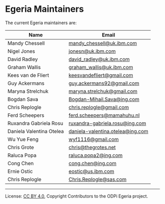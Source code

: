 <!-- SPDX-License-Identifier: CC-BY-4.0 -->
<!-- Copyright Contributors to the ODPi Egeria project. -->

# Egeria Maintainers

The current Egeria maintainers are:


| Name           | Email |
| -------------- | -----------------
| Mandy Chessell | mandy_chessell@uk.ibm.com |
| Nigel Jones    | jonesn@uk.ibm.com         |
| David Radley   | david_radley@uk.ibm.com   |
| Graham Wallis | graham_wallis@uk.ibm.com |
| Kees van de Fliert | keesvandefliert@gmail.com |
| Guy Ackermans | guy.ackermans92@gmail.com |
| Maryna Strelchuk | maryna.strelchuk@gmail.com |
| Bogdan Sava | Bogdan-Mihail.Sava@ing.com |
| Chris Replogle | chris.replogle@gmail.com | 
| Ferd Scheepers | ferd.scheepers@mamahuhu.nl |
| Ruxandra Gabriela Rosu | ruxandra-gabriela.rosu@ing.com |
| Daniela Valentina Otelea | daniela-valentina.otelea@ing.com |
| Wu Yue Feng | wyf1116@gmail.com |
| Chris Grote | chris@thegrotes.net |
| Raluca Popa | raluca.popa2@ing.com |
| Cong Chen | cong.chen@ing.com |
| Ernie Ostic | eostic@us.ibm.com |
| Chris Replogle | Chris.Replogle@sas.com |


----
License: [CC BY 4.0](https://creativecommons.org/licenses/by/4.0/),
Copyright Contributors to the ODPi Egeria project.


